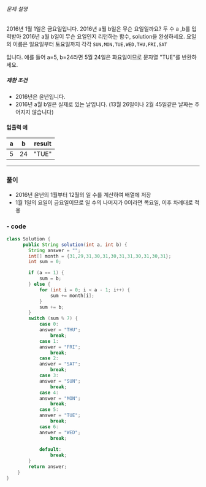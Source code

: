 ###### 문제 설명

2016년 1월 1일은 금요일입니다. 2016년 a월 b일은 무슨 요일일까요? 두 수 a ,b를 입력받아 2016년 a월 b일이 무슨 요일인지 리턴하는 함수, solution을 완성하세요. 요일의 이름은 일요일부터 토요일까지 각각 `SUN,MON,TUE,WED,THU,FRI,SAT`

입니다. 예를 들어 a=5, b=24라면 5월 24일은 화요일이므로 문자열 "TUE"를 반환하세요.

##### 제한 조건

- 2016년은 윤년입니다.
- 2016년 a월 b일은 실제로 있는 날입니다. (13월 26일이나 2월 45일같은 날짜는 주어지지 않습니다)

#### 입출력 예

| a   | b   | result |
| --- | --- | ------ |
| 5   | 24  | "TUE"  |

---

### 풀이
- 2016년 윤년의 1월부터 12월의 일 수를 계산하여 배열에 저장
- 1월 1일의 요일이 금요일이므로 일 수의 나머지가 0이라면 목요일, 이후 차례대로 적용
### - code
```java
class Solution {
      public String solution(int a, int b) {
        String answer = "";
        int[] month = {31,29,31,30,31,30,31,31,30,31,30,31};
        int sum = 0;

        if (a == 1) {
            sum = b;
        } else {
            for (int i = 0; i < a - 1; i++) {
                sum += month[i];
            }
            sum += b;
        }
        switch (sum % 7) {
            case 0:
            answer = "THU";
                break;
            case 1:
            answer = "FRI";
                break;
            case 2:
            answer = "SAT";
                break;
            case 3:
            answer = "SUN";
                break;
            case 4:
            answer = "MON";
                break;
            case 5:
            answer = "TUE";
                break;
            case 6:
            answer = "WED";
                break;
        
            default:
                break;
        }
        return answer;
    }
}
```